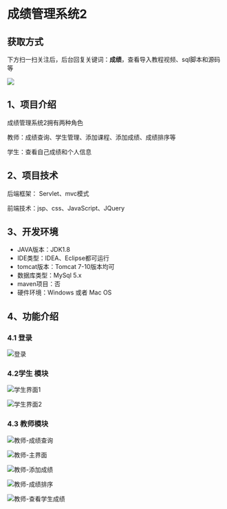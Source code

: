 # 成绩管理系统2

## 获取方式

下方扫一扫关注后，后台回复关键词：**成绩**，查看导入教程视频、sql脚本和源码等

 ![](https://www.codeshop.fun/Typora-Images/202205281253739.png)

## 1、项目介绍

成绩管理系统2拥有两种角色

教师：成绩查询、学生管理、添加课程、添加成绩、成绩排序等

学生：查看自己成绩和个人信息


## 2、项目技术

后端框架： Servlet、mvc模式

前端技术：jsp、css、JavaScript、JQuery

## 3、开发环境

- JAVA版本：JDK1.8
- IDE类型：IDEA、Eclipse都可运行
- tomcat版本：Tomcat 7-10版本均可
- 数据库类型：MySql 5.x
- maven项目：否
- 硬件环境：Windows 或者 Mac OS


## 4、功能介绍

### 4.1 登录

![登录](https://www.codeshop.fun/Typora-Images/202208121254680.jpg)

### 4.2学生 模块

![学生界面1 ](https://www.codeshop.fun/Typora-Images/202208121254476.jpg)

![学生界面2](https://www.codeshop.fun/Typora-Images/202208121254032.jpg)

### 4.3 教师模块

![教师-成绩查询](https://www.codeshop.fun/Typora-Images/202208121255342.jpg)

![教师-主界面](https://www.codeshop.fun/Typora-Images/202208121255233.jpg)

![教师-添加成绩](https://www.codeshop.fun/Typora-Images/202208121255574.jpg)

![教师-成绩排序](https://www.codeshop.fun/Typora-Images/202208121255562.jpg)

![教师-查看学生成绩](https://www.codeshop.fun/Typora-Images/202208121255486.jpg)

